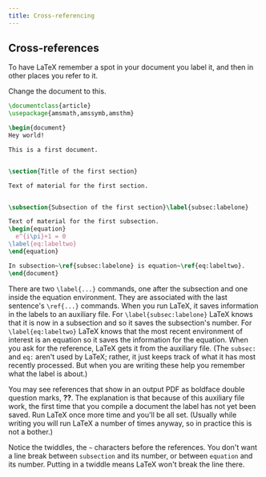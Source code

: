 ```yaml
---
title: Cross-referencing
---
```



## Cross-references

To have LaTeX remember a spot in your document you label it,
and then in other places you refer to it.

Change the document to this.
```tex
\documentclass{article}
\usepackage{amsmath,amssymb,amsthm}

\begin{document}
Hey world!

This is a first document.


\section{Title of the first section}

Text of material for the first section.


\subsection{Subsection of the first section}\label{subsec:labelone}

Text of material for the first subsection.
\begin{equation}
  e^{i\pi}+1 = 0
\label{eq:labeltwo}
\end{equation}

In subsection~\ref{subsec:labelone} is equation~\ref{eq:labeltwo}.
\end{document}
```

There are two `\label{...}` commands, one after the subsection
and one inside the equation environment.
They are associated with the last sentence's `\ref{...}` commands.
When you run LaTeX, it saves information in the labels to an auxiliary file.
For `\label{subsec:labelone}` LaTeX knows that it is now in a subsection and
so it saves the subsection's number.
For `\label{eq:labeltwo}` LaTeX knows that the most recent environment
of interest is an equation so it saves the information for the equation.
When you ask for the reference, LaTeX gets it from the auxiliary file.
(The `subsec:` and `eq:` aren't used by LaTeX;
rather, it just keeps track of what it has most
recently processed.
But when you are writing these help you remember what the label
is about.)

You may see references that show in an output PDF
as boldface double question marks, **??**.
The explanation is that because of this auxiliary file work, 
the first time that you compile a document the label has not
yet been saved.
Run LaTeX once more time and you'll be all set.
(Usually while writing you will run LaTeX a number of times anyway,
so in practice this is not a bother.)

Notice the twiddles, the `~` characters before the references.
You don't want a line break between `subsection` and its number, or
between `equation` and its number.
Putting in a twiddle means LaTeX won't break the line there.
